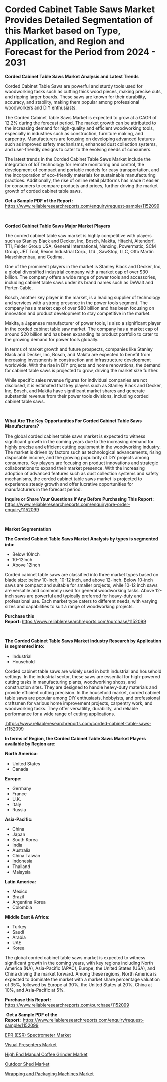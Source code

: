 <p><h1>Corded Cabinet Table Saws Market Provides Detailed Segmentation of this Market based on Type, Application, and Region and Forecast for the Period from 2024 - 2031</h1></p><p><strong>Corded Cabinet Table Saws Market Analysis and Latest Trends</strong></p>
<p><p>Corded Cabinet Table Saws are powerful and sturdy tools used for woodworking tasks such as cutting thick wood pieces, making precise cuts, and ripping larger boards. These saws are known for their durability, accuracy, and stability, making them popular among professional woodworkers and DIY enthusiasts.</p><p>The Corded Cabinet Table Saws Market is expected to grow at a CAGR of 12.2% during the forecast period. The market growth can be attributed to the increasing demand for high-quality and efficient woodworking tools, especially in industries such as construction, furniture making, and carpentry. Manufacturers are focusing on developing advanced features such as improved safety mechanisms, enhanced dust collection systems, and user-friendly designs to cater to the evolving needs of consumers.</p><p>The latest trends in the Corded Cabinet Table Saws Market include the integration of IoT technology for remote monitoring and control, the development of compact and portable models for easy transportation, and the incorporation of eco-friendly materials for sustainable manufacturing practices. Additionally, the rise of online retail platforms has made it easier for consumers to compare products and prices, further driving the market growth of corded cabinet table saws.</p></p>
<p><strong>Get a Sample PDF of the Report:&nbsp;</strong> <a href="https://www.reliableresearchreports.com/enquiry/request-sample/1152099">https://www.reliableresearchreports.com/enquiry/request-sample/1152099</a></p>
<p>&nbsp;</p>
<p><strong>Corded Cabinet Table Saws Major Market Players</strong></p>
<p><p>The corded cabinet table saw market is highly competitive with players such as Stanley Black and Decker, Inc, Bosch, Makita, Hitachi, Altendorf, TTI, Felder Group USA, General International, Nanxing, Powermatic, SCM Group, JET Tool, Rexon Industrial Corp., Ltd., SawStop, LLC, Otto Martin Maschinenbau, and Cedima.</p><p>One of the prominent players in the market is Stanley Black and Decker, Inc, a global diversified industrial company with a market cap of over $30 billion. The company offers a wide range of power tools and accessories, including cabinet table saws under its brand names such as DeWalt and Porter-Cable.</p><p>Bosch, another key player in the market, is a leading supplier of technology and services with a strong presence in the power tools segment. The company has a market cap of over $80 billion and has been focusing on innovation and product development to stay competitive in the market.</p><p>Makita, a Japanese manufacturer of power tools, is also a significant player in the corded cabinet table saw market. The company has a market cap of around $20 billion and has been expanding its product portfolio to cater to the growing demand for power tools globally.</p><p>In terms of market growth and future prospects, companies like Stanley Black and Decker, Inc, Bosch, and Makita are expected to benefit from increasing investments in construction and infrastructure development worldwide. With the rise in DIY projects and home renovations, the demand for cabinet table saws is projected to grow, driving the market size further.</p><p>While specific sales revenue figures for individual companies are not disclosed, it is estimated that key players such as Stanley Black and Decker, Inc, Bosch, and Makita have significant market shares and generate substantial revenue from their power tools divisions, including corded cabinet table saws.</p></p>
<p>&nbsp;</p>
<p><strong>What Are The Key Opportunities For Corded Cabinet Table Saws Manufacturers?</strong></p>
<p><p>The global corded cabinet table saws market is expected to witness significant growth in the coming years due to the increasing demand for highly precise and efficient cutting equipment in the woodworking industry. The market is driven by factors such as technological advancements, rising disposable income, and the growing popularity of DIY projects among consumers. Key players are focusing on product innovations and strategic collaborations to expand their market presence. With the increasing adoption of advanced features such as dust collection systems and safety mechanisms, the corded cabinet table saws market is projected to experience steady growth and offer lucrative opportunities for manufacturers in the forecast period.</p></p>
<p><strong>Inquire or Share Your Questions If Any Before Purchasing This Report:</strong> <a href="https://www.reliableresearchreports.com/enquiry/pre-order-enquiry/1152099">https://www.reliableresearchreports.com/enquiry/pre-order-enquiry/1152099</a></p>
<p>&nbsp;</p>
<p><strong>Market Segmentation</strong></p>
<p><strong>The Corded Cabinet Table Saws Market Analysis by types is segmented into:</strong></p>
<p><ul><li>Below 10Inch</li><li>10-12Inch</li><li>Above 12Inch</li></ul></p>
<p><p>Corded cabinet table saws are classified into three market types based on blade size: below 10-inch, 10-12 inch, and above 12-inch. Below 10-inch saws are compact and suitable for smaller projects, while 10-12 inch saws are versatile and commonly used for general woodworking tasks. Above 12-inch saws are powerful and typically preferred for heavy-duty and professional use. Each market type caters to different needs, with varying sizes and capabilities to suit a range of woodworking projects.</p></p>
<p><strong>Purchase this Report:&nbsp;</strong><a href="https://www.reliableresearchreports.com/purchase/1152099">https://www.reliableresearchreports.com/purchase/1152099</a></p>
<p>&nbsp;</p>
<p><strong>The Corded Cabinet Table Saws Market Industry Research by Application is segmented into:</strong></p>
<p><ul><li>Industrial</li><li>Household</li></ul></p>
<p><p>Corded cabinet table saws are widely used in both industrial and household settings. In the industrial sector, these saws are essential for high-powered cutting tasks in manufacturing plants, woodworking shops, and construction sites. They are designed to handle heavy-duty materials and provide efficient cutting precision. In the household market, corded cabinet table saws are popular among DIY enthusiasts, hobbyists, and professional craftsmen for various home improvement projects, carpentry work, and woodworking tasks. They offer versatility, durability, and reliable performance for a wide range of cutting applications.</p></p>
<p><a href="https://www.reliableresearchreports.com/corded-cabinet-table-saws-r1152099">&nbsp;https://www.reliableresearchreports.com/corded-cabinet-table-saws-r1152099</a></p>
<p><strong>In terms of Region, the Corded Cabinet Table Saws Market Players available by Region are:</strong></p>
<p>
    <p> <strong> North America: </strong>
        <ul>
            <li>United States</li>
            <li>Canada</li>
        </ul>
        </p> 
    <p> <strong> Europe: </strong>
        <ul>
            <li>Germany</li>
            <li>France</li>
            <li>U.K.</li>
            <li>Italy</li>
            <li>Russia</li>
        </ul>
        </p> 
    <p> <strong> Asia-Pacific: </strong>
        <ul>
            <li>China</li>
            <li>Japan</li>
            <li>South Korea</li>
            <li>India</li>
            <li>Australia</li>
            <li>China Taiwan</li>
            <li>Indonesia</li>
            <li>Thailand</li>
            <li>Malaysia</li>
        </ul>
        </p> 
    <p> <strong> Latin America: </strong>
        <ul>
            <li>Mexico</li>
            <li>Brazil</li>
            <li>Argentina Korea</li>
            <li>Colombia</li>
        </ul>
        </p> 
    <p> <strong> Middle East & Africa: </strong>
        <ul>
            <li>Turkey</li>
            <li>Saudi</li>
            <li>Arabia</li>
            <li>UAE</li>
            <li>Korea</li>
        </ul>
    </p>
    </p>
<p><p>The global corded cabinet table saws market is expected to witness significant growth in the coming years, with key regions including North America (NA), Asia-Pacific (APAC), Europe, the United States (USA), and China driving the market forward. Among these regions, North America is expected to dominate the market with a market share percentage valuation of 35%, followed by Europe at 30%, the United States at 20%, China at 10%, and Asia-Pacific at 5%.</p></p>
<p><strong>Purchase this Report: </strong><a href="https://www.reliableresearchreports.com/purchase/1152099">https://www.reliableresearchreports.com/purchase/1152099</a></p>
<p>&nbsp;<strong>Get a Sample PDF of the Report:&nbsp;&nbsp;</strong><a href="https://www.reliableresearchreports.com/enquiry/request-sample/1152099">https://www.reliableresearchreports.com/enquiry/request-sample/1152099</a></p>
<p><strong></strong></p>
<p><p><a href="https://github.com/vregtldg37/Market-Research-Report-List-1/blob/main/epr-esr-spectrometer-market.md">EPR (ESR) Spectrometer Market</a></p><p><a href="https://medium.com/@tracey.skinner9085/visual-presenters-market-a-global-and-regional-analysis-focus-on-end-user-product-and-region-b89929f1f64e">Visual Presenters Market</a></p><p><a href="https://medium.com/@alishaseffanie64/high-end-manual-coffee-grinder-market-size-market-segmentation-market-trends-and-growth-analysis-c808931ffa7a">High End Manual Coffee Grinder Market</a></p><p><a href="https://medium.com/@babymorar/outdoor-shed-market-size-growth-and-industry-analysis-by-market-segmentation-and-regional-04949420a908">Outdoor Shed Market</a></p><p><a href="https://github.com/labibmmn112/Market-Research-Report-List-1/blob/main/wrapping-and-packaging-machines-market.md">Wrapping and Packaging Machines Market</a></p></p>